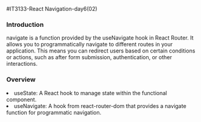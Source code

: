 #IT3133-React Navigation-day6(02)
<h3>Introduction</h3>
navigate is a function provided by the useNavigate hook in React Router. It allows you to programmatically navigate to different routes in your application. This means you can redirect users based on certain conditions or actions, such as after form submission, authentication, or other interactions.
<h3>Overview</h3>
<li>useState: A React hook to manage state within the functional component.</li>
<li>useNavigate: A hook from react-router-dom that provides a navigate function for programmatic navigation.</li>
